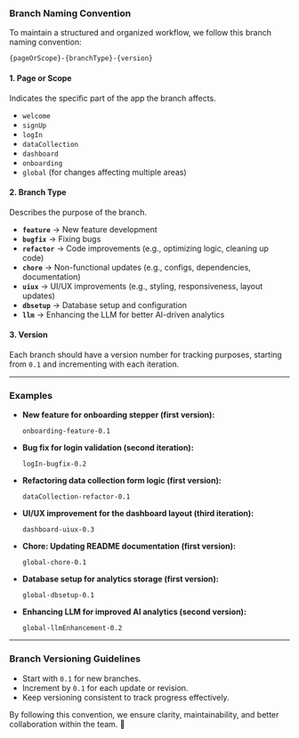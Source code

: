 ### **Branch Naming Convention**

To maintain a structured and organized workflow, we follow this branch naming convention:

```
{pageOrScope}-{branchType}-{version}
```

#### **1. Page or Scope**
Indicates the specific part of the app the branch affects.

- `welcome`
- `signUp`
- `logIn`
- `dataCollection`
- `dashboard`
- `onboarding`
- `global` (for changes affecting multiple areas)

#### **2. Branch Type**
Describes the purpose of the branch.

- **`feature`** → New feature development  
- **`bugfix`** → Fixing bugs  
- **`refactor`** → Code improvements (e.g., optimizing logic, cleaning up code)  
- **`chore`** → Non-functional updates (e.g., configs, dependencies, documentation)  
- **`uiux`** → UI/UX improvements (e.g., styling, responsiveness, layout updates)  
- **`dbsetup`** → Database setup and configuration  
- **`llm`** → Enhancing the LLM for better AI-driven analytics  

#### **3. Version**
Each branch should have a version number for tracking purposes, starting from `0.1` and incrementing with each iteration.

---

### **Examples**
- **New feature for onboarding stepper (first version):**  
  ```
  onboarding-feature-0.1
  ```
- **Bug fix for login validation (second iteration):**  
  ```
  logIn-bugfix-0.2
  ```
- **Refactoring data collection form logic (first version):**  
  ```
  dataCollection-refactor-0.1
  ```
- **UI/UX improvement for the dashboard layout (third iteration):**  
  ```
  dashboard-uiux-0.3
  ```
- **Chore: Updating README documentation (first version):**  
  ```
  global-chore-0.1
  ```
- **Database setup for analytics storage (first version):**  
  ```
  global-dbsetup-0.1
  ```
- **Enhancing LLM for improved AI analytics (second version):**  
  ```
  global-llmEnhancement-0.2
  ```

---

### **Branch Versioning Guidelines**
- Start with `0.1` for new branches.
- Increment by `0.1` for each update or revision.
- Keep versioning consistent to track progress effectively.

By following this convention, we ensure clarity, maintainability, and better collaboration within the team. 🚀


